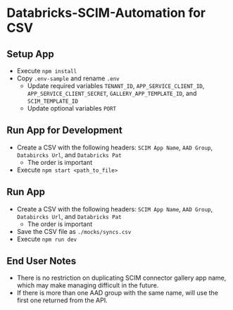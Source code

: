 # Databricks-SCIM-Automation for CSV

## Setup App

* Execute `npm install`
* Copy `.env-sample` and rename `.env`
  * Update required variables `TENANT_ID`, `APP_SERVICE_CLIENT_ID`, `APP_SERVICE_CLIENT_SECRET`, `GALLERY_APP_TEMPLATE_ID`, and `SCIM_TEMPLATE_ID`
  * Update optional variables `PORT`

## Run App for Development

* Create a CSV with the following headers: `SCIM App Name`, `AAD Group`, `Databircks Url`, and `Databricks Pat`
  * The order is important
* Execute `npm start <path_to_file>`

## Run App

* Create a CSV with the following headers: `SCIM App Name`, `AAD Group`, `Databircks Url`, and `Databricks Pat`
  * The order is important
* Save the CSV file as `./mocks/syncs.csv`
* Execute `npm run dev`

## End User Notes

* There is no restriction on duplicating SCIM connector gallery app name, which may make managing difficult in the future.
* If there is more than one AAD group with the same name, will use the first one returned from the API.
